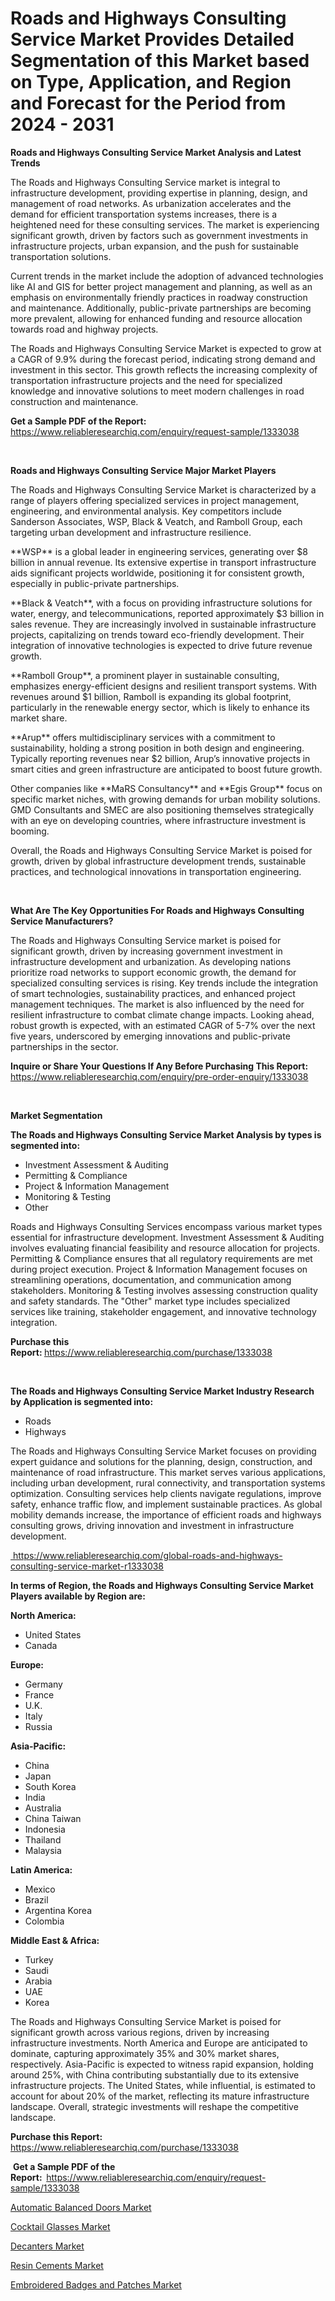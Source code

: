<p><h1>Roads and Highways Consulting Service Market Provides Detailed Segmentation of this Market based on Type, Application, and Region and Forecast for the Period from 2024 - 2031</h1></p><p><strong>Roads and Highways Consulting Service Market Analysis and Latest Trends</strong></p>
<p><p>The Roads and Highways Consulting Service market is integral to infrastructure development, providing expertise in planning, design, and management of road networks. As urbanization accelerates and the demand for efficient transportation systems increases, there is a heightened need for these consulting services. The market is experiencing significant growth, driven by factors such as government investments in infrastructure projects, urban expansion, and the push for sustainable transportation solutions.</p><p>Current trends in the market include the adoption of advanced technologies like AI and GIS for better project management and planning, as well as an emphasis on environmentally friendly practices in roadway construction and maintenance. Additionally, public-private partnerships are becoming more prevalent, allowing for enhanced funding and resource allocation towards road and highway projects.</p><p>The Roads and Highways Consulting Service Market is expected to grow at a CAGR of 9.9% during the forecast period, indicating strong demand and investment in this sector. This growth reflects the increasing complexity of transportation infrastructure projects and the need for specialized knowledge and innovative solutions to meet modern challenges in road construction and maintenance.</p></p>
<p><strong>Get a Sample PDF of the Report:&nbsp;</strong> <a href="https://www.reliableresearchiq.com/enquiry/request-sample/1333038?utm_campaign=1123&utm_medium=2&utm_source=Github&utm_content=ia&utm_term=11122024&utm_id=roads-and-highways-consulting-service">https://www.reliableresearchiq.com/enquiry/request-sample/1333038</a></p>
<p>&nbsp;</p>
<p><strong>Roads and Highways Consulting Service Major Market Players</strong></p>
<p><p>The Roads and Highways Consulting Service Market is characterized by a range of players offering specialized services in project management, engineering, and environmental analysis. Key competitors include Sanderson Associates, WSP, Black & Veatch, and Ramboll Group, each targeting urban development and infrastructure resilience.</p><p>**WSP** is a global leader in engineering services, generating over $8 billion in annual revenue. Its extensive expertise in transport infrastructure aids significant projects worldwide, positioning it for consistent growth, especially in public-private partnerships.</p><p>**Black & Veatch**, with a focus on providing infrastructure solutions for water, energy, and telecommunications, reported approximately $3 billion in sales revenue. They are increasingly involved in sustainable infrastructure projects, capitalizing on trends toward eco-friendly development. Their integration of innovative technologies is expected to drive future revenue growth.</p><p>**Ramboll Group**, a prominent player in sustainable consulting, emphasizes energy-efficient designs and resilient transport systems. With revenues around $1 billion, Ramboll is expanding its global footprint, particularly in the renewable energy sector, which is likely to enhance its market share.</p><p>**Arup** offers multidisciplinary services with a commitment to sustainability, holding a strong position in both design and engineering. Typically reporting revenues near $2 billion, Arup’s innovative projects in smart cities and green infrastructure are anticipated to boost future growth.</p><p>Other companies like **MaRS Consultancy** and **Egis Group** focus on specific market niches, with growing demands for urban mobility solutions. GMD Consultants and SMEC are also positioning themselves strategically with an eye on developing countries, where infrastructure investment is booming.</p><p>Overall, the Roads and Highways Consulting Service Market is poised for growth, driven by global infrastructure development trends, sustainable practices, and technological innovations in transportation engineering.</p></p>
<p>&nbsp;</p>
<p><strong>What Are The Key Opportunities For Roads and Highways Consulting Service Manufacturers?</strong></p>
<p><p>The Roads and Highways Consulting Service market is poised for significant growth, driven by increasing government investment in infrastructure development and urbanization. As developing nations prioritize road networks to support economic growth, the demand for specialized consulting services is rising. Key trends include the integration of smart technologies, sustainability practices, and enhanced project management techniques. The market is also influenced by the need for resilient infrastructure to combat climate change impacts. Looking ahead, robust growth is expected, with an estimated CAGR of 5-7% over the next five years, underscored by emerging innovations and public-private partnerships in the sector.</p></p>
<p><strong>Inquire or Share Your Questions If Any Before Purchasing This Report:</strong> <a href="https://www.reliableresearchiq.com/enquiry/pre-order-enquiry/1333038?utm_campaign=1123&utm_medium=2&utm_source=Github&utm_content=ia&utm_term=11122024&utm_id=roads-and-highways-consulting-service">https://www.reliableresearchiq.com/enquiry/pre-order-enquiry/1333038</a></p>
<p>&nbsp;</p>
<p><strong>Market Segmentation</strong></p>
<p><strong>The Roads and Highways Consulting Service Market Analysis by types is segmented into:</strong></p>
<p><ul><li>Investment Assessment & Auditing</li><li>Permitting & Compliance</li><li>Project & Information Management</li><li>Monitoring & Testing</li><li>Other</li></ul></p>
<p><p>Roads and Highways Consulting Services encompass various market types essential for infrastructure development. Investment Assessment & Auditing involves evaluating financial feasibility and resource allocation for projects. Permitting & Compliance ensures that all regulatory requirements are met during project execution. Project & Information Management focuses on streamlining operations, documentation, and communication among stakeholders. Monitoring & Testing involves assessing construction quality and safety standards. The "Other" market type includes specialized services like training, stakeholder engagement, and innovative technology integration.</p></p>
<p><strong>Purchase this Report:&nbsp;</strong><a href="https://www.reliableresearchiq.com/purchase/1333038?utm_campaign=1123&utm_medium=2&utm_source=Github&utm_content=ia&utm_term=11122024&utm_id=roads-and-highways-consulting-service">https://www.reliableresearchiq.com/purchase/1333038</a></p>
<p>&nbsp;</p>
<p><strong>The Roads and Highways Consulting Service Market Industry Research by Application is segmented into:</strong></p>
<p><ul><li>Roads</li><li>Highways</li></ul></p>
<p><p>The Roads and Highways Consulting Service Market focuses on providing expert guidance and solutions for the planning, design, construction, and maintenance of road infrastructure. This market serves various applications, including urban development, rural connectivity, and transportation systems optimization. Consulting services help clients navigate regulations, improve safety, enhance traffic flow, and implement sustainable practices. As global mobility demands increase, the importance of efficient roads and highways consulting grows, driving innovation and investment in infrastructure development.</p></p>
<p><a href="https://www.reliableresearchiq.com/global-roads-and-highways-consulting-service-market-r1333038?utm_campaign=1123&utm_medium=2&utm_source=Github&utm_content=ia&utm_term=11122024&utm_id=roads-and-highways-consulting-service">&nbsp;https://www.reliableresearchiq.com/global-roads-and-highways-consulting-service-market-r1333038</a></p>
<p><strong>In terms of Region, the Roads and Highways Consulting Service Market Players available by Region are:</strong></p>
<p>
    <p> <strong> North America: </strong>
        <ul>
            <li>United States</li>
            <li>Canada</li>
        </ul>
        </p> 
    <p> <strong> Europe: </strong>
        <ul>
            <li>Germany</li>
            <li>France</li>
            <li>U.K.</li>
            <li>Italy</li>
            <li>Russia</li>
        </ul>
        </p> 
    <p> <strong> Asia-Pacific: </strong>
        <ul>
            <li>China</li>
            <li>Japan</li>
            <li>South Korea</li>
            <li>India</li>
            <li>Australia</li>
            <li>China Taiwan</li>
            <li>Indonesia</li>
            <li>Thailand</li>
            <li>Malaysia</li>
        </ul>
        </p> 
    <p> <strong> Latin America: </strong>
        <ul>
            <li>Mexico</li>
            <li>Brazil</li>
            <li>Argentina Korea</li>
            <li>Colombia</li>
        </ul>
        </p> 
    <p> <strong> Middle East & Africa: </strong>
        <ul>
            <li>Turkey</li>
            <li>Saudi</li>
            <li>Arabia</li>
            <li>UAE</li>
            <li>Korea</li>
        </ul>
    </p>
    </p>
<p><p>The Roads and Highways Consulting Service Market is poised for significant growth across various regions, driven by increasing infrastructure investments. North America and Europe are anticipated to dominate, capturing approximately 35% and 30% market shares, respectively. Asia-Pacific is expected to witness rapid expansion, holding around 25%, with China contributing substantially due to its extensive infrastructure projects. The United States, while influential, is estimated to account for about 20% of the market, reflecting its mature infrastructure landscape. Overall, strategic investments will reshape the competitive landscape.</p></p>
<p><strong>Purchase this Report: </strong><a href="https://www.reliableresearchiq.com/purchase/1333038?utm_campaign=1123&utm_medium=2&utm_source=Github&utm_content=ia&utm_term=11122024&utm_id=roads-and-highways-consulting-service">https://www.reliableresearchiq.com/purchase/1333038</a></p>
<p>&nbsp;<strong>Get a Sample PDF of the Report:&nbsp;&nbsp;</strong><a href="https://www.reliableresearchiq.com/enquiry/request-sample/1333038?utm_campaign=1123&utm_medium=2&utm_source=Github&utm_content=ia&utm_term=11122024&utm_id=roads-and-highways-consulting-service">https://www.reliableresearchiq.com/enquiry/request-sample/1333038</a></p>
<p><strong></strong></p>
<p><p><a href="https://www.linkedin.com/pulse/insightful-automatic-balanced-doors-market-size-expected-cagr-zbtsc?utm_campaign=1123&utm_medium=2&utm_source=Github&utm_content=ia&utm_term=11122024&utm_id=roads-and-highways-consulting-service">Automatic Balanced Doors Market</a></p><p><a href="https://www.linkedin.com/pulse/c-hannibex-sqmmf?utm_campaign=1123&utm_medium=2&utm_source=Github&utm_content=ia&utm_term=11122024&utm_id=roads-and-highways-consulting-service">Cocktail Glasses Market</a></p><p><a href="https://www.linkedin.com/pulse/c-hannibex-sqmmf?utm_campaign=1123&utm_medium=2&utm_source=Github&utm_content=ia&utm_term=11122024&utm_id=roads-and-highways-consulting-service">Decanters Market</a></p><p><a href="https://www.linkedin.com/pulse/c-hannibex-sqmmf?utm_campaign=1123&utm_medium=2&utm_source=Github&utm_content=ia&utm_term=11122024&utm_id=roads-and-highways-consulting-service">Resin Cements Market</a></p><p><a href="https://www.linkedin.com/pulse/embroidered-badges-patches-market-outlook-forecast-from-2024-2031-iylgc?utm_campaign=1123&utm_medium=2&utm_source=Github&utm_content=ia&utm_term=11122024&utm_id=roads-and-highways-consulting-service">Embroidered Badges and Patches Market</a></p></p>